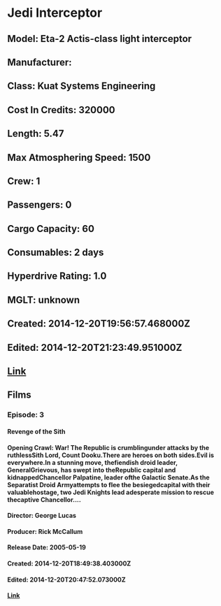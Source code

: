# Jedi Interceptor
## Model: Eta-2 Actis-class light interceptor
## Manufacturer: 
## Class: Kuat Systems Engineering
## Cost In Credits: 320000
## Length: 5.47
## Max Atmosphering Speed: 1500
## Crew: 1
## Passengers: 0
## Cargo Capacity: 60
## Consumables: 2 days
## Hyperdrive Rating: 1.0
## MGLT: unknown
## Created: 2014-12-20T19:56:57.468000Z
## Edited: 2014-12-20T21:23:49.951000Z
## [Link](https://swapi.dev/api/starships/65/)
## Films
### Episode: 3
#### Revenge of the Sith
#### Opening Crawl: War! The Republic is crumblingunder attacks by the ruthlessSith Lord, Count Dooku.There are heroes on both sides.Evil is everywhere.In a stunning move, thefiendish droid leader, GeneralGrievous, has swept into theRepublic capital and kidnappedChancellor Palpatine, leader ofthe Galactic Senate.As the Separatist Droid Armyattempts to flee the besiegedcapital with their valuablehostage, two Jedi Knights lead adesperate mission to rescue thecaptive Chancellor....
#### Director: George Lucas
#### Producer: Rick McCallum
#### Release Date: 2005-05-19
#### Created: 2014-12-20T18:49:38.403000Z
#### Edited: 2014-12-20T20:47:52.073000Z
#### [Link](https://swapi.dev/api/films/6/)